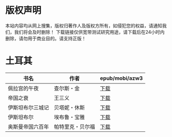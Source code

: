 # 版权声明

本站内容均从网上搜集，版权归著作人及版权方所有，如侵犯您的权益，请通知我们，我们将会及时删除！ 下载链接仅供宽带测试研究用途，请下载后在24小时内删除，请勿用于商业目的。请支持正版！

# 土耳其

| 书名 | 作者 | epub/mobi/azw3 |
| --- | --- | --- |
| 佩拉宫的午夜 | 查尔斯・金 | [下载](https://url89.ctfile.com/f/31084289-1375498822-cf18fd?p=8866) |
| 帝国之衰 | 王三义 | [下载](https://url89.ctfile.com/f/31084289-1357046941-f63985?p=8866) |
| 伊斯坦布尔三城记 | 贝塔妮・休斯 | [下载](https://url89.ctfile.com/f/31084289-1357046263-508e02?p=8866) |
| 伊斯坦布尔 | 埃布鲁・宝雅 | [下载](https://url89.ctfile.com/f/31084289-1357031392-6e01c8?p=8866) |
| 奥斯曼帝国六百年 | 帕特里克・贝尔福 | [下载](https://url89.ctfile.com/f/31084289-1357023592-246a21?p=8866) |
